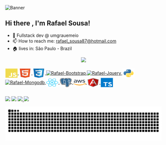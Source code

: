 ![Banner](https://res.cloudinary.com/superfolio/image/upload/v1620689979/68747470733a2f2f692e70696e696d672e636f6d2f6f726967696e616c732f63362f33332f63322f63363333633230656465383266306530636564376435373064626533613166332e676966_yjuh2s.gif)

## Hi there , I'm Rafael Sousa!



- 🌱 Fullstack dev @ umgrauemeio
- 📫 How to reach me: rafael_sousa87@hotmail.com
- 🏠 lives in: São Paulo - Brazil

<div align="center">
  <a href="https://github.com/zigmons">
  <img height="180em" src="https://github-readme-stats-nine-sable-17.vercel.app/api?username=zigmons&show_icons=true&theme=radical&include_all_commits=true&count_private=true"/>   
<!--   <img height="180em" src="https://github-readme-stats-nine-sable-17.vercel.app/api/top-langs/?username=zigmons&layout=compact&langs_count=7&theme=radical&count_private=true"/> -->
</div>


<div style="display: inline_block"><br>
  <img align="center" alt="Rafael-Js" height="30" width="40" src="https://raw.githubusercontent.com/devicons/devicon/master/icons/javascript/javascript-plain.svg">
  <img align="center" alt="Rafael-HTML" height="30" width="40" src="https://raw.githubusercontent.com/devicons/devicon/master/icons/html5/html5-original.svg">
  <img align="center" alt="Rafael-CSS" height="30" width="40" src="https://raw.githubusercontent.com/devicons/devicon/master/icons/css3/css3-original.svg">
  <img align="center" alt="Rafael-Bootstrap" height="30" width="40" src="https://cdn.jsdelivr.net/gh/devicons/devicon/icons/bootstrap/bootstrap-original.svg">
  <img align="center" alt="Rafael-Jquery" height="30" width="40" src="https://cdn.jsdelivr.net/gh/devicons/devicon/icons/jquery/jquery-original.svg">
  <img align="center" alt="Rafael-Python" height="30" width="40" src="https://raw.githubusercontent.com/devicons/devicon/master/icons/python/python-original.svg">
  <img align="center" alt="Rafael-Mongodb" height="30" width="40" src="https://cdn.jsdelivr.net/gh/devicons/devicon/icons/mongodb/mongodb-plain-wordmark.svg">
  <img align="center" alt="Rafael-React" height="30" width="40" src="https://github.com/devicons/devicon/blob/master/icons/react/react-original.svg">
  <img align="center" alt="Rafael-Postgresql" height="30" width="40" src="https://github.com/devicons/devicon/blob/master/icons/postgresql/postgresql-original.svg">
  <img align="center" alt="Rafael-amazonwebservices" height="30" width="40" src="https://github.com/devicons/devicon/blob/master/icons/amazonwebservices/amazonwebservices-original-wordmark.svg">
  <img align="center" alt="Rafael-angularjs" height="30" width="40" src="https://github.com/devicons/devicon/blob/master/icons/angularjs/angularjs-original.svg">
  <img align="center" alt="Rafael-typescript" height="30" width="40" src="https://github.com/devicons/devicon/blob/master/icons/typescript/typescript-plain.svg">
</div>

##



<div> 
 
  <a href="https://www.instagram.com/rafael.sousa877/" target="_blank"><img src="https://img.shields.io/badge/-Instagram-%23E4405F?style=for-the-badge&logo=instagram&logoColor=white" target="_blank"></a>
 	 <a href="https://discord.com/channels/Rafael Sousa#9034" target="_blank"><img src="https://img.shields.io/badge/Discord-7289DA?style=for-the-badge&logo=discord&logoColor=white" target="_blank"></a> 
  <a href = "mailto:rafael_sousa87@hotmail.com"><img src="https://img.shields.io/badge/-Hotmail-%23333?style=for-the-badge&logo=gmail&logoColor=white" target="_blank">   </a>
  <a href="https://www.linkedin.com/in/rafael-a-sousa/" target="_blank"><img src="https://img.shields.io/badge/-LinkedIn-%230077B5?style=for-the-badge&logo=linkedin&logoColor=white" target="_blank"></a> 
 
 <picture>
  <source media="(prefers-color-scheme: dark)" srcset="https://raw.githubusercontent.com/zigmons/zigmons/output/github-contribution-grid-snake-dark.svg">
  <source media="(prefers-color-scheme: light)" srcset="https://raw.githubusercontent.com/zigmons/zigmons/output/github-contribution-grid-snake.svg">
  <img alt="github contribution grid snake animation" src="https://raw.githubusercontent.com/zigmons/zigmons/output/github-contribution-grid-snake.svg">
</picture>
 
</div>

